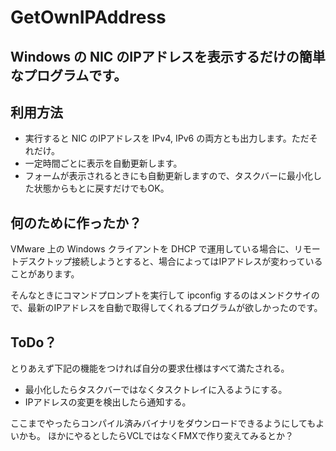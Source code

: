 # GetOwnIPAddress

## Windows の NIC のIPアドレスを表示するだけの簡単なプログラムです。

## 利用方法
+ 実行すると NIC のIPアドレスを IPv4, IPv6 の両方とも出力します。ただそれだけ。
+ 一定時間ごとに表示を自動更新します。
+ フォームが表示されるときにも自動更新しますので、タスクバーに最小化した状態からもとに戻すだけでもOK。

## 何のために作ったか？
VMware 上の Windows クライアントを DHCP で運用している場合に、リモートデスクトップ接続しようとすると、場合によってはIPアドレスが変わっていることがあります。

そんなときにコマンドプロンプトを実行して ipconfig するのはメンドクサイので、最新のIPアドレスを自動で取得してくれるプログラムが欲しかったのです。

## ToDo？
とりあえず下記の機能をつければ自分の要求仕様はすべて満たされる。
+ 最小化したらタスクバーではなくタスクトレイに入るようにする。
+ IPアドレスの変更を検出したら通知する。

ここまでやったらコンパイル済みバイナリをダウンロードできるようにしてもよいかも。
ほかにやるとしたらVCLではなくFMXで作り変えてみるとか？
